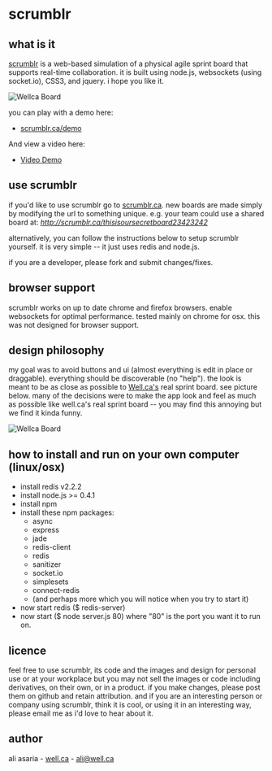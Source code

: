 scrumblr
========

what is it
----------
[scrumblr](http://scrumblr.ca) is a web-based simulation of a physical agile sprint board that supports real-time collaboration. it is built using node.js, websockets (using socket.io), CSS3, and jquery. i hope you like it.

![Wellca Board](http://scrumblr.ca/images/screenshot.png)

you can play with a demo here:

- [scrumblr.ca/demo](http://scrumblr.ca/demo)

And view a video here:

- [Video Demo](http://www.youtube.com/watch?v=gAKxyOh1zPk)

use scrumblr
------------

if you'd like to use scrumblr go to [scrumblr.ca](http://scrumblr.ca). new boards are made simply by modifying the url to something unique. e.g. your team could use a shared board at: *http://scrumblr.ca/thisisoursecretboard23423242*

alternatively, you can follow the instructions below to setup scrumblr yourself. it is very simple -- it just uses redis and node.js.

if you are a developer, please fork and submit changes/fixes.

browser support
---------------

scrumblr works on up to date chrome and firefox browsers. enable websockets for optimal performance. tested mainly on chrome for osx. this was not designed for browser support.

design philosophy
-----------------
my goal was to avoid buttons and ui (almost everything is edit in place or draggable). everything should be discoverable (no "help"). the look is meant to be as close as possible to [Well.ca's](http://well.ca) real sprint board. see picture below. many of the decisions were to make the app look and feel as much as possible like well.ca's real sprint board -- you may find this annoying but we find it kinda funny.

![Wellca Board](http://scrumblr.ca/images/DSC_7093.jpg)


how to install and run on your own computer (linux/osx)
-------------------------------------------------------

- install redis v2.2.2
- install node.js >= 0.4.1
- install npm
- install these npm packages:
	- async
	- express
	- jade
	- redis-client
	- redis
	- sanitizer
	- socket.io
	- simplesets
	- connect-redis
	- (and perhaps more which you will notice when you try to start it)
- now start redis ($ redis-server)
- now start ($ node server.js 80) where "80" is the port you want it to run on. 

licence
-------

feel free to use scrumblr, its code and the images and design for personal use or at your workplace but you may not sell the images or code including derivatives, on their own, or in a product. if you make changes, please post them on github and retain attribution. and if you are an interesting person or company using scrumblr, think it is cool, or using it in an interesting way, please email me as i'd love to hear about it.

author
------

ali asaria - [well.ca](http://well.ca) - ali@well.ca

